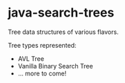 # java-search-trees
Tree data structures of various flavors.

Tree types represented:
* AVL Tree
* Vanilla Binary Search Tree
* ... more to come!
